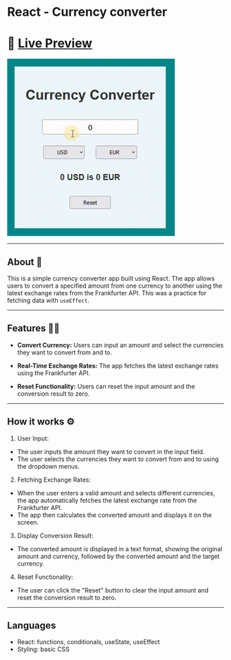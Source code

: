 # React - Currency converter

# 🔗 [Live Preview](https://stupendous-kitten-1092ee.netlify.app/)

![Design preview](./public/preview.gif)

---

## About 👋

This is a simple currency converter app built using React. The app allows users to convert a specified amount from one currency to another using the latest exchange rates from the Frankfurter API. This was a practice for fetching data with `useEffect`.

---

## Features 👨‍💻

- **Convert Currency:** Users can input an amount and select the currencies they want to convert from and to.

- **Real-Time Exchange Rates:** The app fetches the latest exchange rates using the Frankfurter API.

- **Reset Functionality:** Users can reset the input amount and the conversion result to zero.

---

## How it works ⚙️

1. User Input:

- The user inputs the amount they want to convert in the input field.
- The user selects the currencies they want to convert from and to using the dropdown menus.

2. Fetching Exchange Rates:

- When the user enters a valid amount and selects different currencies, the app automatically fetches the latest exchange rate from the Frankfurter API.
- The app then calculates the converted amount and displays it on the screen.

3. Display Conversion Result:

- The converted amount is displayed in a text format, showing the original amount and currency, followed by the converted amount and the target currency.

4. Reset Functionality:

- The user can click the "Reset" button to clear the input amount and reset the conversion result to zero.

---

## Languages

- React: functions, conditionals, useState, useEffect
- Styling: basic CSS
